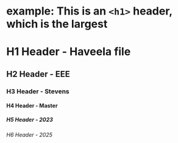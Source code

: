 # example: This is an `<h1>` header, which is the largest
# H1 Header - Haveela file 
## H2 Header - EEE
### H3 Header - Stevens
#### H4 Header - Master
##### H5 Header - 2023
###### H6 Header - 2025
